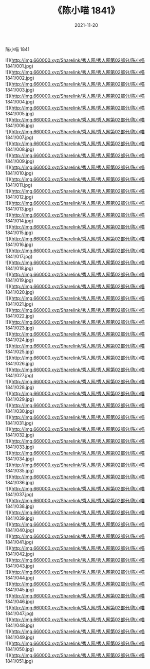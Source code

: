 ﻿---
layout: post
title:  《陈小喵 1841》
date:   2021-11-20
img: http://img.660000.xyz/Sharelink/秀人网/秀人网第02部分/陈小喵 1841/000.jpg
categories: [美女, 清纯, 唯美]
---

陈小喵 1841

  ![](http://img.660000.xyz/Sharelink/秀人网/秀人网第02部分/陈小喵 1841/001.jpg) <br> ![](http://img.660000.xyz/Sharelink/秀人网/秀人网第02部分/陈小喵 1841/002.jpg) <br> ![](http://img.660000.xyz/Sharelink/秀人网/秀人网第02部分/陈小喵 1841/003.jpg) <br> ![](http://img.660000.xyz/Sharelink/秀人网/秀人网第02部分/陈小喵 1841/004.jpg) <br> ![](http://img.660000.xyz/Sharelink/秀人网/秀人网第02部分/陈小喵 1841/005.jpg) <br> ![](http://img.660000.xyz/Sharelink/秀人网/秀人网第02部分/陈小喵 1841/006.jpg) <br> ![](http://img.660000.xyz/Sharelink/秀人网/秀人网第02部分/陈小喵 1841/007.jpg) <br> ![](http://img.660000.xyz/Sharelink/秀人网/秀人网第02部分/陈小喵 1841/008.jpg) <br> ![](http://img.660000.xyz/Sharelink/秀人网/秀人网第02部分/陈小喵 1841/009.jpg) <br> ![](http://img.660000.xyz/Sharelink/秀人网/秀人网第02部分/陈小喵 1841/010.jpg) <br> ![](http://img.660000.xyz/Sharelink/秀人网/秀人网第02部分/陈小喵 1841/011.jpg) <br> ![](http://img.660000.xyz/Sharelink/秀人网/秀人网第02部分/陈小喵 1841/012.jpg) <br> ![](http://img.660000.xyz/Sharelink/秀人网/秀人网第02部分/陈小喵 1841/013.jpg) <br> ![](http://img.660000.xyz/Sharelink/秀人网/秀人网第02部分/陈小喵 1841/014.jpg) <br> ![](http://img.660000.xyz/Sharelink/秀人网/秀人网第02部分/陈小喵 1841/015.jpg) <br> ![](http://img.660000.xyz/Sharelink/秀人网/秀人网第02部分/陈小喵 1841/016.jpg) <br> ![](http://img.660000.xyz/Sharelink/秀人网/秀人网第02部分/陈小喵 1841/017.jpg) <br> ![](http://img.660000.xyz/Sharelink/秀人网/秀人网第02部分/陈小喵 1841/018.jpg) <br> ![](http://img.660000.xyz/Sharelink/秀人网/秀人网第02部分/陈小喵 1841/019.jpg) <br> ![](http://img.660000.xyz/Sharelink/秀人网/秀人网第02部分/陈小喵 1841/020.jpg) <br> ![](http://img.660000.xyz/Sharelink/秀人网/秀人网第02部分/陈小喵 1841/021.jpg) <br> ![](http://img.660000.xyz/Sharelink/秀人网/秀人网第02部分/陈小喵 1841/022.jpg) <br> ![](http://img.660000.xyz/Sharelink/秀人网/秀人网第02部分/陈小喵 1841/023.jpg) <br> ![](http://img.660000.xyz/Sharelink/秀人网/秀人网第02部分/陈小喵 1841/024.jpg) <br> ![](http://img.660000.xyz/Sharelink/秀人网/秀人网第02部分/陈小喵 1841/025.jpg) <br> ![](http://img.660000.xyz/Sharelink/秀人网/秀人网第02部分/陈小喵 1841/026.jpg) <br> ![](http://img.660000.xyz/Sharelink/秀人网/秀人网第02部分/陈小喵 1841/027.jpg) <br> ![](http://img.660000.xyz/Sharelink/秀人网/秀人网第02部分/陈小喵 1841/028.jpg) <br> ![](http://img.660000.xyz/Sharelink/秀人网/秀人网第02部分/陈小喵 1841/029.jpg) <br> ![](http://img.660000.xyz/Sharelink/秀人网/秀人网第02部分/陈小喵 1841/030.jpg) <br> ![](http://img.660000.xyz/Sharelink/秀人网/秀人网第02部分/陈小喵 1841/031.jpg) <br> ![](http://img.660000.xyz/Sharelink/秀人网/秀人网第02部分/陈小喵 1841/032.jpg) <br> ![](http://img.660000.xyz/Sharelink/秀人网/秀人网第02部分/陈小喵 1841/033.jpg) <br> ![](http://img.660000.xyz/Sharelink/秀人网/秀人网第02部分/陈小喵 1841/034.jpg) <br> ![](http://img.660000.xyz/Sharelink/秀人网/秀人网第02部分/陈小喵 1841/035.jpg) <br> ![](http://img.660000.xyz/Sharelink/秀人网/秀人网第02部分/陈小喵 1841/036.jpg) <br> ![](http://img.660000.xyz/Sharelink/秀人网/秀人网第02部分/陈小喵 1841/037.jpg) <br> ![](http://img.660000.xyz/Sharelink/秀人网/秀人网第02部分/陈小喵 1841/038.jpg) <br> ![](http://img.660000.xyz/Sharelink/秀人网/秀人网第02部分/陈小喵 1841/039.jpg) <br> ![](http://img.660000.xyz/Sharelink/秀人网/秀人网第02部分/陈小喵 1841/040.jpg) <br> ![](http://img.660000.xyz/Sharelink/秀人网/秀人网第02部分/陈小喵 1841/041.jpg) <br> ![](http://img.660000.xyz/Sharelink/秀人网/秀人网第02部分/陈小喵 1841/042.jpg) <br> ![](http://img.660000.xyz/Sharelink/秀人网/秀人网第02部分/陈小喵 1841/043.jpg) <br> ![](http://img.660000.xyz/Sharelink/秀人网/秀人网第02部分/陈小喵 1841/044.jpg) <br> ![](http://img.660000.xyz/Sharelink/秀人网/秀人网第02部分/陈小喵 1841/045.jpg) <br> ![](http://img.660000.xyz/Sharelink/秀人网/秀人网第02部分/陈小喵 1841/046.jpg) <br> ![](http://img.660000.xyz/Sharelink/秀人网/秀人网第02部分/陈小喵 1841/047.jpg) <br> ![](http://img.660000.xyz/Sharelink/秀人网/秀人网第02部分/陈小喵 1841/048.jpg) <br> ![](http://img.660000.xyz/Sharelink/秀人网/秀人网第02部分/陈小喵 1841/049.jpg) <br> ![](http://img.660000.xyz/Sharelink/秀人网/秀人网第02部分/陈小喵 1841/050.jpg) <br> ![](http://img.660000.xyz/Sharelink/秀人网/秀人网第02部分/陈小喵 1841/051.jpg) <br>